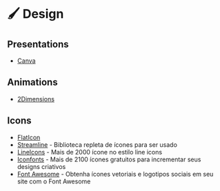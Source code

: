 # 🖌 Design

## Presentations
* [Canva](https://www.canva.com)

## Animations
* [2Dimensions](https://www.2dimensions.com)

## Icons

* [FlatIcon](https://www.flaticon.com)
* [Streamline](https://app.streamlineicons.com) - Biblioteca repleta de ícones para ser usado
* [LineIcons](https://lineicons.com/icons) - Mais de 2000 ícone no estilo line icons
* [Iconfonts](https://icofont.com) - Mais de 2100 ícones gratuitos para incrementar seus designs criativos 
* [Font Awesome](https://fontawesome.com) - Obtenha ícones vetoriais e logotipos sociais em seu site com o Font Awesome